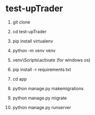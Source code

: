 # test-upTrader
1) git clone 

2) cd test-upTrader

3) pip install virtualenv

4) python -m venv venv 
5) venv\Scripts\activate (for windows os)

6) pip install -r requirements.txt

7) cd app

8) python manage.py makemigrations

9) python manage.py migrate

10) python manage.py runserver
